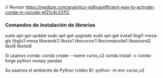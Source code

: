 // Revisar https://medium.com/analytics-vidhya/efficient-way-to-activate-conda-in-vscode-ef21c4c231f2

### Comandos de instalación de librerias 
sudo apt-get update
sudo apt-get upgrade
sudo apt-get install libgl1-mesa-glx libglu1-mesa libxrandr2 libxss1 libxcursor1 libxcomposite1 libasound2 libxi6 libxtst6


Si usamos conda:
conda create --name curso_v2
conda install -c conda-forge python numpy pandas

Su usamos el ambiente de Python (video 8):
python -m env curso_v2 
